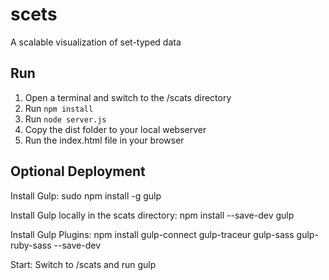 
scets
======
A scalable visualization of set-typed data

## Run
1. Open a terminal and switch to the /scats directory
2. Run `npm install`
3. Run `node server.js`
4. Copy the dist folder to your local webserver
5. Run the index.html file in your browser


## Optional Deployment

Install Gulp:
sudo npm install -g gulp

Install Gulp locally in the scats directory:
npm install --save-dev gulp

Install Gulp Plugins:
npm install gulp-connect gulp-traceur gulp-sass gulp-ruby-sass --save-dev

Start:
Switch to /scats and run
gulp
